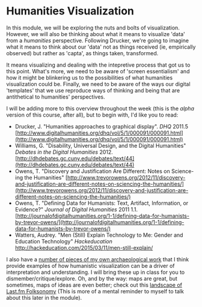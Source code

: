 # Humanities Visualization

In this module, we will be exploring the nuts and bolts of visualization. However, we will also be thinking about what it means to visualize 'data' from a _humanities_ perspective. Following Drucker, we're going to imagine what it means to think about our 'data' not as things received (ie, empirically observed) but rather as 'capta', as things taken, transformed.

It means visualizing and dealing with the intepretive process that got us to this point. What's more, we need to be aware of 'screen essentialism' and how it might be blinkering us to the possibilities of what humanities visualization could be. Finally, we need to be aware of the ways our digital 'templates' that we use reproduce ways of thinking and being that are antithetical to humanities' perspectives.

I will be adding more to this overview throughout the week (this is the *alpha* version of this course, after all), but to begin with, I'd like you to read:

+ Drucker, J. "Humanities approaches to graphical display". _DHQ_ 2011.5 [http://www.digitalhumanities.org/dhq/vol/5/1/000091/000091.html](http://www.digitalhumanities.org/dhq/vol/5/1/000091/000091.html)
+ Williams, G. "Disability, Universal Design, and the Digital Humanities" _Debates in the Digital Humanities_ 2012. [http://dhdebates.gc.cuny.edu/debates/text/44](http://dhdebates.gc.cuny.edu/debates/text/44)
+ Owens, T. "Discovery and Justification Are Different: Notes on Science-ing the Humanities" [http://www.trevorowens.org/2012/11/discovery-and-justification-are-different-notes-on-sciencing-the-humanities/](http://www.trevorowens.org/2012/11/discovery-and-justification-are-different-notes-on-sciencing-the-humanities/)
+ Owens, T. "Defining Data for Humanists: Text, Artifact, Information, or Evidence?" _Journal of Digital Humanities_ 2011 1.1. [http://journalofdigitalhumanities.org/1-1/defining-data-for-humanists-by-trevor-owens/](http://journalofdigitalhumanities.org/1-1/defining-data-for-humanists-by-trevor-owens/)
+ Watters, Audrey. "Men (Still) Explain Technology to Me: Gender and Education Technology" _Hackeducation_ http://hackeducation.com/2015/03/11/men-still-explain/

I also have a [number of pieces of my own archaeological work](https://carleton-ca.academia.edu/SMGraham) that I think provide examples of how humanistic visualization can be a driver of interpretation and understanding. I will bring these up in class for you to dismember/critique/explore.  Oh, and by the way: maps are great, but sometimes, maps of ideas are even better; check out this [landscape of Last.fm Folksonomy](http://info.slis.indiana.edu/~katy/research/10-Last.fm.pdf) (This is more of a mental reminder to myself to talk about this later in the module).




